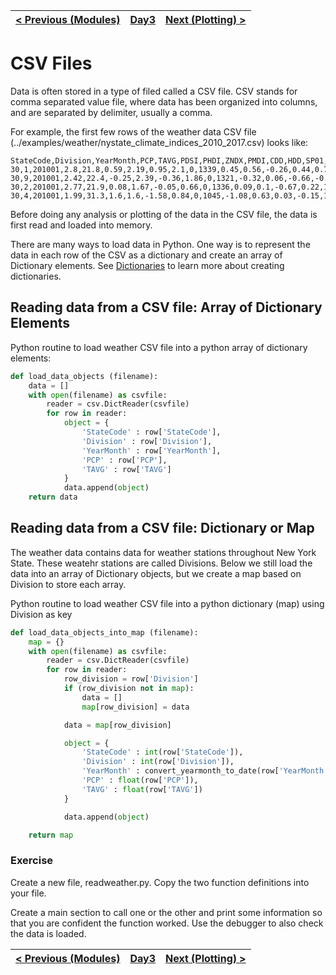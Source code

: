 [< Previous (Modules)](Modules.md) | [Day3](../README.md)| [Next (Plotting) >](SimplePlotting.md) |
|----|----|----|
# CSV Files

Data is often stored in a type of filed called a CSV file. CSV stands for comma separated value file, where data has been organized into columns, and are separated by delimiter, usually a comma.

For example, the first few rows of the weather data CSV file (../examples/weather/nystate_climate_indices_2010_2017.csv) looks like:
```
StateCode,Division,YearMonth,PCP,TAVG,PDSI,PHDI,ZNDX,PMDI,CDD,HDD,SP01,SP02,SP03,SP06,SP09,SP12,SP24,TMIN,TMAX
30,1,201001,2.8,21.8,0.59,2.19,0.95,2.1,0,1339,0.45,0.56,-0.26,0.44,0.75,0.41,1.01,14.5,29.2
30,9,201001,2.42,22.4,-0.25,2.39,-0.36,1.86,0,1321,-0.32,0.06,-0.66,-0.08,0.51,0.51,1.52,16,28.8
30,2,201001,2.77,21.9,0.08,1.67,-0.05,0.66,0,1336,0.09,0.1,-0.67,0.22,1.1,0.5,1.07,14.2,29.5
30,4,201001,1.99,31.3,1.6,1.6,-1.58,0.84,0,1045,-1.08,0.63,0.03,-0.15,1.1,0.47,0.84,24.2,38.3

```

Before doing any analysis or plotting of the data in the CSV file, the data is first read and loaded into memory.

There are many ways to load data in Python. One way is to represent the data in each row of the CSV as a dictionary and create an array of Dictionary elements. See [Dictionaries](../Day2/Dictionaries.md) to learn more about creating dictionaries.

## Reading data from a CSV file: Array of Dictionary Elements

Python routine to load weather CSV file into a python array of dictionary elements:
```python
def load_data_objects (filename):
    data = []
    with open(filename) as csvfile:
        reader = csv.DictReader(csvfile)
        for row in reader:
            object = {
                'StateCode' : row['StateCode'],
                'Division' : row['Division'],
                'YearMonth' : row['YearMonth'],
                'PCP' : row['PCP'],
                'TAVG' : row['TAVG']
            }
            data.append(object)
    return data
```


## Reading data from a CSV file: Dictionary or Map

The weather data contains data for weather stations throughout New York State. These weatehr stations are called Divisions. Below we still load the data into an array of Dictionary objects, but we create a map based on Division to store each array.

Python routine to load weather CSV file into a python dictionary (map) using Division as key
```python
def load_data_objects_into_map (filename):
    map = {}
    with open(filename) as csvfile:
        reader = csv.DictReader(csvfile)
        for row in reader:
            row_division = row['Division']
            if (row_division not in map):
                data = []
                map[row_division] = data

            data = map[row_division]

            object = {
                'StateCode' : int(row['StateCode']),
                'Division' : int(row['Division']),
                'YearMonth' : convert_yearmonth_to_date(row['YearMonth']),
                'PCP' : float(row['PCP']),
                'TAVG' : float(row['TAVG'])
            }

            data.append(object)

    return map
```

### Exercise

Create a new file, readweather.py. Copy the two function definitions into your file.

Create a main section to call one or the other and print some information so that you are confident the function worked. Use the debugger to also check the data is loaded.


[< Previous (Modules)](Modules.md) | [Day3](../README.md)| [Next (Plotting) >](SimplePlotting.md) |
|----|----|----|
